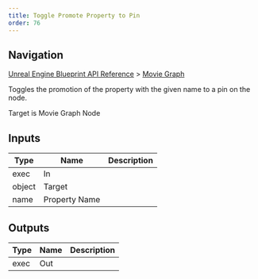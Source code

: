 ```yaml
---
title: Toggle Promote Property to Pin
order: 76
---
```

## Navigation

[Unreal Engine Blueprint API Reference](https://dev.epicgames.com/documentation/en-us/unreal-engine/BlueprintAPI) > [Movie Graph](https://dev.epicgames.com/documentation/en-us/unreal-engine/BlueprintAPI/MovieGraph)

Toggles the promotion of the property with the given name to a pin on the node.

Target is Movie Graph Node

## Inputs

| Type | Name | Description |
| --- | --- | --- |
| exec | In |  |
| object | Target |  |
| name | Property Name |  |

## Outputs

| Type | Name | Description |
| --- | --- | --- |
| exec | Out |  |
